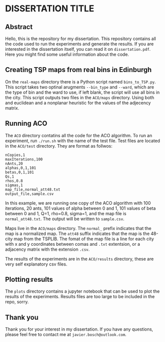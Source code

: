 # DISSERTATION TITLE

## Abstract

Hello, this is the repository for my dissertation. This repository contains all the code used to run the experiments and generate the results. If you are interested in the dissertation itself, you can read it on `dissertation.pdf`. Here you might find some useful information about the code.


## Creating TSP maps from real bins in Edinburgh

On the `real-maps` directory there is a Python script named `bins_to_TSP.py`. This script takes two optinal arugments `--bin_type` and `--ward`, which are the type of bin and the ward to use, if left blank, the script will use all bins in the city. This script outputs two files in the `ACO/maps` directory. Using both and euclidean and a nonplanar heuristic for the values of the adjecency matrix. 

## Running ACO

The `ACO` directory contatins all the code for the ACO algorithm. To run an experiment, run `./run.sh` with the name of the test file. Test files are located in the `ACO/test` directory. They are format as follwos:
```
nCopies,1
maxIterations,100
nAnts,20
alphas,0,1,101
betas,0,1,101
Qs,1
rhos,0.8
sigmas,1
map_file,normal_att48.txt
output_file,sample.csv
```
In this example, we are running one copy of the ACO algorithm with 100 iterations, 20 ants, 101 values of alpha between 0 and 1, 101 values of beta between 0 and 1, Q=1, rho=0.8, sigma=1, and the map file is `normal_att48.txt`. The output will be written to `sample.csv`.

Maps live in the `ACO/maps` directory. The `normal_` prefix indicates that the map is a normalized map. The `att48` suffix indicates that the map is the 48-city map from the TSPLIB. The fomat of the map file is a line for each city with x and y coordinates between comas and `.txt` extentsion, or a adjacency matrix with the extension `.csv`.

The results of the experiments are in the `ACO/results` directory, these are very self explanatory csv files.

## Plotting results

The `plots` directory contains a jupyter notebook that can be used to plot the results of the experiments. Results files are too large to be included in the repo, sorry.

## Thank you

Thank you for your interest in my dissertation. If you have any questions, please feel free to contact me at `javier.bosch@outlook.com`.